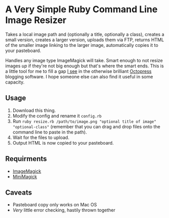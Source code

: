 # A Very Simple Ruby Command Line Image Resizer

Takes a local image path and (optionally a title, optionally a class), creates a small version, creates a larger version, uploads them via FTP, returns HTML of the smaller image linking to the larger image, automatically copies it to your pasteboard.

Handles any image type ImageMagick will take. Smart enough to not resize images *up* if they're not big enough but that's where the smart ends. This is a little tool for me to fill a gap [I see](http://valhallaisland.com/blog/2012/octopress/) in the otherwise brilliant [Octopress](http://octopress.org/) blogging software. I hope someone else can also find it useful in some capacity.

## Usage

1. Download this thing.
2. Modify the config and rename it `config.rb`
3. Run `ruby resize.rb /path/to/image.png "optional title of image" "optional-class"` (remember that you can drag and drop files onto the command line to paste in the path).
4. Wait for the files to upload.
5. Output HTML is now copied to your pasteboard. 

## Requirments

* [ImageMagick](http://www.imagemagick.org/script/index.php)
* [MiniMagick](https://github.com/probablycorey/mini_magick)

## Caveats

* Pasteboard copy only works on Mac OS
* *Very* little error checking, hastily thrown together
